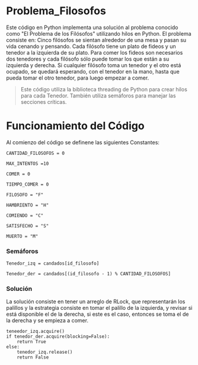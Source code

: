 # Problema_Filosofos
Este código en Python implementa una solución al problema conocido como "El Problema de los Filósofos" utilizando hilos en Python. El problema consiste en: Cinco filósofos se sientan alrededor de una mesa y pasan su vida cenando y pensando. Cada filósofo tiene un plato de fideos y un tenedor a la izquierda de su plato. Para comer los fideos son necesarios dos tenedores y cada filósofo sólo puede tomar los que están a su izquierda y derecha. Si cualquier filósofo toma un tenedor y el otro está ocupado, se quedará esperando, con el tenedor en la mano, hasta que pueda tomar el otro tenedor, para luego empezar a comer. 
> Este código utiliza la biblioteca threading de Python para crear hilos para cada Tenedor. También utiliza semáforos para manejar las secciones críticas.

# Funcionamiento del Código
Al comienzo del código se definene las siguientes Constantes:

`CANTIDAD_FILOSOFOS = 0`

`MAX_INTENTOS =10`

`COMER = 0`

`TIEMPO_COMER = 0`

`FILOSOFO = "F"`

`HAMBRIENTO = "H"`

`COMIENDO = "C"`

`SATISFECHO = "S"`

`MUERTO = "M"`

### Semáforos

`Tenedor_izq = candados[id_filosofo]`

`Tenedor_der = candados[(id_filosofo - 1) % CANTIDAD_FILOSOFOS]`

### Solución

La solución consiste en tener un arreglo de RLock, que representarán los palillos y la estrategia consiste en tomar el palillo de la izquierda, y revisar si está disponible el de la derecha, si este es el caso, entonces se toma el de la derecha y se empieza a comer.

<pre><code>teneedor_izq.acquire()
if tenedor_der.acquire(blocking=False):
    return True
else:
    tenedor_izq.release()
    return False
</code></pre>


